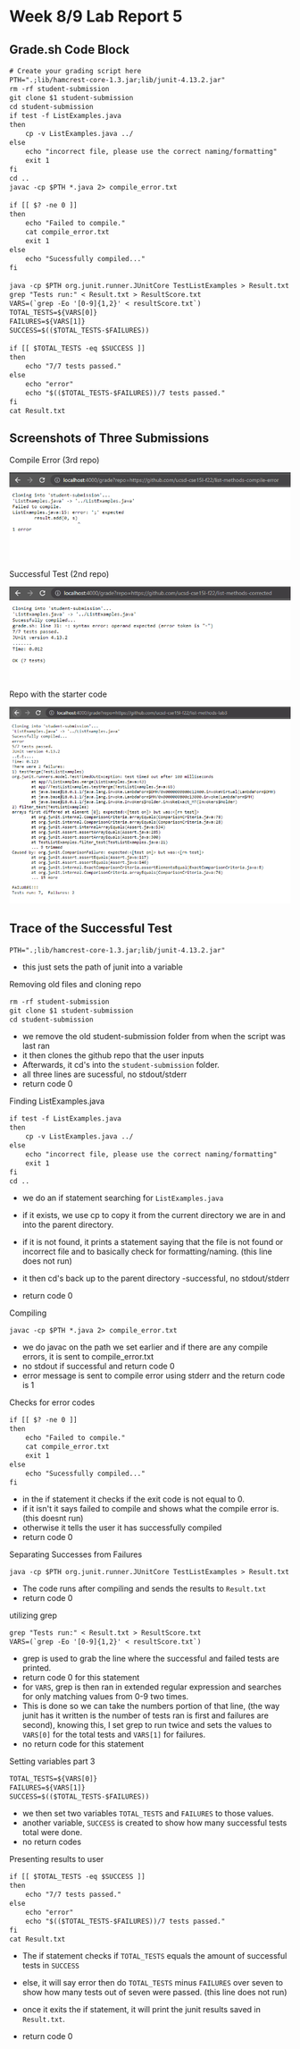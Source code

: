 # Week 8/9 Lab Report 5

## Grade.sh Code Block
    # Create your grading script here
    PTH=".;lib/hamcrest-core-1.3.jar;lib/junit-4.13.2.jar"
    rm -rf student-submission
    git clone $1 student-submission
    cd student-submission
    if test -f ListExamples.java
    then
        cp -v ListExamples.java ../
    else 
        echo "incorrect file, please use the correct naming/formatting"
        exit 1
    fi
    cd .. 
    javac -cp $PTH *.java 2> compile_error.txt

    if [[ $? -ne 0 ]]
    then
        echo "Failed to compile."
        cat compile_error.txt
        exit 1
    else
        echo "Sucessfully compiled..."
    fi

    java -cp $PTH org.junit.runner.JUnitCore TestListExamples > Result.txt
    grep "Tests run:" < Result.txt > ResultScore.txt
    VARS=(`grep -Eo '[0-9]{1,2}' < resultScore.txt`)
    TOTAL_TESTS=${VARS[0]}
    FAILURES=${VARS[1]}
    SUCCESS=$(($TOTAL_TESTS-$FAILURES))

    if [[ $TOTAL_TESTS -eq $SUCCESS ]]
    then
        echo "7/7 tests passed."
    else
        echo "error"
        echo "$(($TOTAL_TESTS-$FAILURES))/7 tests passed."
    fi
    cat Result.txt

## Screenshots of Three Submissions

Compile Error (3rd repo)

![image](screenshots/week8/image4.png)

Successful Test (2nd repo)

![image](screenshots/week8/image2.png)

Repo with the starter code

![image](screenshots/week8/image3.png)

## Trace of the Successful Test

    PTH=".;lib/hamcrest-core-1.3.jar;lib/junit-4.13.2.jar"

- this just sets the path of junit into a variable

Removing old files and cloning repo

    rm -rf student-submission
    git clone $1 student-submission
    cd student-submission

-  we remove the old student-submission folder from when the script was last ran
- it then clones the github repo that the user inputs
- Afterwards, it cd's into the `student-submission` folder.
- all three lines are sucessful, no stdout/stderr
- return code 0

Finding ListExamples.java

    if test -f ListExamples.java
    then
        cp -v ListExamples.java ../
    else 
        echo "incorrect file, please use the correct naming/formatting"
        exit 1
    fi
    cd .. 

- we do an if statement searching for `ListExamples.java`
- if it exists, we use cp to copy it from the current directory we are in and into the parent directory.

- if it is not found, it prints a statement saying that the file is not found or incorrect file and to basically check for formatting/naming. (this line does not run)

- it then cd's back up to the parent directory
-successful, no stdout/stderr
- return code 0

Compiling

    javac -cp $PTH *.java 2> compile_error.txt

- we do javac on the path we set earlier and if there are any compile errors, it is sent to compile_error.txt
- no stdout if successful and return code 0
- error message is sent to compile error using stderr and the return code is 1

Checks for error codes

    if [[ $? -ne 0 ]]
    then
        echo "Failed to compile."
        cat compile_error.txt
        exit 1
    else
        echo "Sucessfully compiled..."
    fi
- in the if statement it checks if the exit code is not equal to 0.
- if it isn't it says failed to compile and shows what the compile error is. (this doesnt run)
- otherwise it tells the user it has successfully compiled 
- return code 0

Separating Successes from Failures

    java -cp $PTH org.junit.runner.JUnitCore TestListExamples > Result.txt
    

- The code runs after compiling and sends the results to `Result.txt`
- return code 0

utilizing grep

    grep "Tests run:" < Result.txt > ResultScore.txt
    VARS=(`grep -Eo '[0-9]{1,2}' < resultScore.txt`)
    
- grep is used to grab the line where the successful and failed tests are printed.
- return code 0 for this statement
- for `VARS`, grep is then ran in extended regular expression and searches for only matching values from 0-9 two times.
- This is done so we can take the numbers portion of that line, (the way junit has it written is the number of tests ran is first and failures are second), knowing this, I set grep to run twice and sets the values to `VARS[0]` for the total tests and `VARS[1]` for failures.
- no return code for this statement

Setting variables part 3

    TOTAL_TESTS=${VARS[0]}
    FAILURES=${VARS[1]}
    SUCCESS=$(($TOTAL_TESTS-$FAILURES))

- we then set two variables `TOTAL_TESTS` and `FAILURES` to those values.
- another variable, `SUCCESS` is created to show how many successful tests total were done.
- no return codes

Presenting results to user

    if [[ $TOTAL_TESTS -eq $SUCCESS ]]
    then
        echo "7/7 tests passed."
    else
        echo "error"
        echo "$(($TOTAL_TESTS-$FAILURES))/7 tests passed."
    fi
    cat Result.txt

- The if statement checks if `TOTAL_TESTS` equals the amount of successful tests in `SUCCESS`

- else, it will say error then do `TOTAL_TESTS` minus `FAILURES` over seven to show how many tests out of seven were passed. (this line does not run)

- once it exits the if statement, it will print the junit results saved in `Result.txt`.
- return code 0

